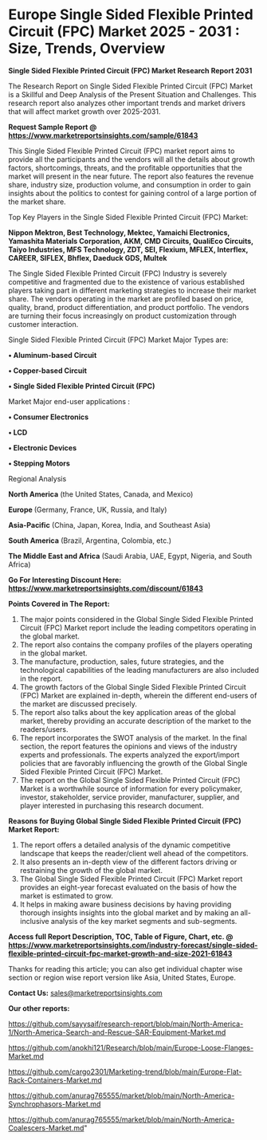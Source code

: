 # Europe Single Sided Flexible Printed Circuit (FPC) Market 2025 - 2031 : Size, Trends, Overview

<strong>Single Sided Flexible Printed Circuit (FPC) Market Research Report 2031</strong>

The Research Report on Single Sided Flexible Printed Circuit (FPC) Market is a Skillful and Deep Analysis of the Present Situation and Challenges. This research report also analyzes other important trends and market drivers that will affect market growth over 2025-2031.

<strong>Request Sample Report @ <a href=https://www.marketreportsinsights.com/sample/61843>https://www.marketreportsinsights.com/sample/61843</a></strong>

This Single Sided Flexible Printed Circuit (FPC) market report aims to provide all the participants and the vendors will all the details about growth factors, shortcomings, threats, and the profitable opportunities that the market will present in the near future. The report also features the revenue share, industry size, production volume, and consumption in order to gain insights about the politics to contest for gaining control of a large portion of the market share.

Top Key Players in the Single Sided Flexible Printed Circuit (FPC) Market:

<strong>Nippon Mektron, Best Technology, Mektec, Yamaichi Electronics, Yamashita Materials Corporation, AKM, CMD Circuits, QualiEco Circuits, Taiyo Industries, MFS Technology, ZDT, SEI, Flexium, MFLEX, Interflex, CAREER, SIFLEX, Bhflex, Daeduck GDS, Multek</strong>

The Single Sided Flexible Printed Circuit (FPC) Industry is severely competitive and fragmented due to the existence of various established players taking part in different marketing strategies to increase their market share. The vendors operating in the market are profiled based on price, quality, brand, product differentiation, and product portfolio. The vendors are turning their focus increasingly on product customization through customer interaction.

Single Sided Flexible Printed Circuit (FPC) Market Major Types are:

<strong>• Aluminum-based Circuit

• Copper-based Circuit

• Single Sided Flexible Printed Circuit (FPC)</strong>

Market Major end-user applications :

<strong>• Consumer Electronics

• LCD

• Electronic Devices

• Stepping Motors</strong>

Regional Analysis

</u><strong><b>North America</b></strong> (the United States, Canada, and Mexico)

<strong><b>Europe </b></strong>(Germany, France, UK, Russia, and Italy)

<strong><b>Asia-Pacific</b></strong> (China, Japan, Korea, India, and Southeast Asia)

<strong><b>South America</b></strong> (Brazil, Argentina, Colombia, etc.)

<strong><b>The Middle East and Africa</b></strong> (Saudi Arabia, UAE, Egypt, Nigeria, and South Africa)

<strong>Go For Interesting Discount Here: <a href=https://www.marketreportsinsights.com/discount/61843>https://www.marketreportsinsights.com/discount/61843</a></strong>

<strong>Points Covered in The Report:</strong>
<ol>
  <li>The major points considered in the Global Single Sided Flexible Printed Circuit (FPC) Market report include the leading competitors operating in the global market.</li>
  <li>The report also contains the company profiles of the players operating in the global market.</li>
  <li>The manufacture, production, sales, future strategies, and the technological capabilities of the leading manufacturers are also included in the report.</li>
  <li>The growth factors of the Global Single Sided Flexible Printed Circuit (FPC) Market are explained in-depth, wherein the different end-users of the market are discussed precisely.</li>
  <li>The report also talks about the key application areas of the global market, thereby providing an accurate description of the market to the readers/users.</li>
  <li>The report incorporates the SWOT analysis of the market. In the final section, the report features the opinions and views of the industry experts and professionals. The experts analyzed the export/import policies that are favorably influencing the growth of the Global Single Sided Flexible Printed Circuit (FPC) Market.</li>
  <li>The report on the Global Single Sided Flexible Printed Circuit (FPC) Market is a worthwhile source of information for every policymaker, investor, stakeholder, service provider, manufacturer, supplier, and player interested in purchasing this research document.</li>
</ol>
<strong>Reasons for Buying Global Single Sided Flexible Printed Circuit (FPC) Market Report:</strong>

<ol>
  <li>The report offers a detailed analysis of the dynamic competitive landscape that keeps the reader/client well ahead of the competitors.</li>
  <li>It also presents an in-depth view of the different factors driving or restraining the growth of the global market.</li>
  <li>The Global Single Sided Flexible Printed Circuit (FPC) Market report provides an eight-year forecast evaluated on the basis of how the market is estimated to grow.</li>
  <li>It helps in making aware business decisions by having providing thorough insights insights into the global market and by making an all-inclusive analysis of the key market segments and sub-segments.</li>
</ol>
<strong>Access full Report Description, TOC, Table of Figure, Chart, etc. @ <a href=https://www.marketreportsinsights.com/industry-forecast/single-sided-flexible-printed-circuit-fpc-market-growth-and-size-2021-61843>https://www.marketreportsinsights.com/industry-forecast/single-sided-flexible-printed-circuit-fpc-market-growth-and-size-2021-61843</a></strong>


Thanks for reading this article; you can also get individual chapter wise section or region wise report version like Asia, United States, Europe.

<strong>Contact Us:</strong>
sales@marketreportsinsights.com

<strong>Our other reports:</strong>

<a href=https://github.com/sayysaif/research-report/blob/main/North-America-1/North-America-Search-and-Rescue-SAR-Equipment-Market.md>https://github.com/sayysaif/research-report/blob/main/North-America-1/North-America-Search-and-Rescue-SAR-Equipment-Market.md</a>

<a href=https://github.com/anokhi121/Research/blob/main/Europe-Loose-Flanges-Market.md>https://github.com/anokhi121/Research/blob/main/Europe-Loose-Flanges-Market.md</a>

<a href=https://github.com/cargo2301/Marketing-trend/blob/main/Europe-Flat-Rack-Containers-Market.md>https://github.com/cargo2301/Marketing-trend/blob/main/Europe-Flat-Rack-Containers-Market.md</a>

<a href=https://github.com/anurag765555/market/blob/main/North-America-Synchrophasors-Market.md>https://github.com/anurag765555/market/blob/main/North-America-Synchrophasors-Market.md</a>

<a href=https://github.com/anurag765555/market/blob/main/North-America-Coalescers-Market.md>https://github.com/anurag765555/market/blob/main/North-America-Coalescers-Market.md</a>"
